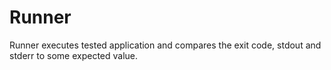 # Runner

Runner executes tested application and compares the exit code, stdout and stderr to some expected value.
